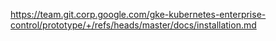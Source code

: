 https://team.git.corp.google.com/gke-kubernetes-enterprise-control/prototype/+/refs/heads/master/docs/installation.md

